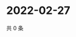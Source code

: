 # 2022-02-27

共 0 条

<!-- BEGIN WEIBO -->
<!-- 最后更新时间 Sun Feb 27 2022 08:58:11 GMT+0800 (China Standard Time) -->

<!-- END WEIBO -->
